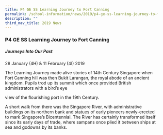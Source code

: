 ```yaml
---
title: P4 GE SS Learning Journey to Fort Canning
permalink: /school-information/news/2019/p4-ge-ss-learning-journey-to-fort-canning/
description: ""
third_nav_title: 2019 News
---
```



### **P4 GE SS Learning Journey to Fort Canning**
##### **Journeys Into Our Past**
28 January (4H) & 11 February (4I) 2019

The Learning Journey made alive stories of 14th Century Singapore when Fort Canning hill was then Bukit Larangan, the royal abode of an ancient kingdom. Pupils trod up its summit which once provided British administrators with a bird’s eye

view of the flourishing port in the 19th Century.

A short walk from there was the Singapore River, with administrative buildings on its northern bank and statues of early pioneers newly-erected to mark Singapore’s Bicentennial. The River has certainly transformed itself since its early days of trade, where sampans once plied it between ships at sea and godowns by its banks.